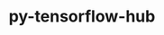 ---
title: "py-tensorflow-hub"
layout: cache
categories: [package, develop]
meta: {"compilers": ["none"], "num_specs": 28, "num_specs_by_stack": {"ml-linux-aarch64-cpu": 13, "ml-linux-aarch64-cuda": 14, "ml-linux-x86_64-cpu": 14, "ml-linux-x86_64-cuda": 14, "ml-linux-x86_64-rocm": 13, "root": 28}, "oss": ["ubuntu24.04"], "platforms": ["linux"], "stacks": ["ml-linux-aarch64-cpu", "ml-linux-aarch64-cuda", "ml-linux-x86_64-cpu", "ml-linux-x86_64-cuda", "ml-linux-x86_64-rocm", "root"], "targets": ["aarch64", "x86_64_v3"], "versions": ["0.12.0"]}
spec_details: [{"compiler": "none", "hash": "3422j5z3c67kcve7ffo5yp2chamvn4lp", "os": "ubuntu24.04", "platform": "linux", "size": "-", "stacks": ["ml-linux-aarch64-cpu", "ml-linux-aarch64-cuda", "root"], "target": "aarch64", "variants": ["build_system=generic", "patches:=e0dd39d"], "versions": ["0.12.0"]}, {"compiler": "none", "hash": "5zberc34obznfnwwuzlyvniw2bp3g7vw", "os": "ubuntu24.04", "platform": "linux", "size": "-", "stacks": ["ml-linux-x86_64-cpu", "ml-linux-x86_64-cuda", "ml-linux-x86_64-rocm", "root"], "target": "x86_64_v3", "variants": ["build_system=generic", "patches:=e0dd39d"], "versions": ["0.12.0"]}, {"compiler": "none", "hash": "62g5iiiqeelyax4g6gesjyfgwctcjm7n", "os": "ubuntu24.04", "platform": "linux", "size": "-", "stacks": ["ml-linux-x86_64-cpu", "ml-linux-x86_64-cuda", "ml-linux-x86_64-rocm", "root"], "target": "x86_64_v3", "variants": ["build_system=generic", "patches:=e0dd39d"], "versions": ["0.12.0"]}, {"compiler": "none", "hash": "64q4ac6ahikeb6665v7w52ijcpfl64w7", "os": "ubuntu24.04", "platform": "linux", "size": "-", "stacks": ["ml-linux-aarch64-cpu", "ml-linux-aarch64-cuda", "root"], "target": "aarch64", "variants": ["build_system=generic", "patches:=e0dd39d"], "versions": ["0.12.0"]}, {"compiler": "none", "hash": "6r2lyhq4ad3ku5lbi2czng3hzotk433q", "os": "ubuntu24.04", "platform": "linux", "size": "-", "stacks": ["ml-linux-aarch64-cpu", "ml-linux-aarch64-cuda", "root"], "target": "aarch64", "variants": ["build_system=generic", "patches:=e0dd39d"], "versions": ["0.12.0"]}, {"compiler": "none", "hash": "bdfdic26agl6dgxptgtphcrc5vcc4jui", "os": "ubuntu24.04", "platform": "linux", "size": "-", "stacks": ["ml-linux-aarch64-cpu", "ml-linux-aarch64-cuda", "root"], "target": "aarch64", "variants": ["build_system=generic", "patches:=e0dd39d"], "versions": ["0.12.0"]}, {"compiler": "none", "hash": "c2xakgxvwqmevxfc5otztdomz6bggihl", "os": "ubuntu24.04", "platform": "linux", "size": "-", "stacks": ["ml-linux-aarch64-cpu", "ml-linux-aarch64-cuda", "root"], "target": "aarch64", "variants": ["build_system=generic", "patches:=e0dd39d"], "versions": ["0.12.0"]}, {"compiler": "none", "hash": "ey6ynapgzqe7l4ftwljsg34ucc2rzofg", "os": "ubuntu24.04", "platform": "linux", "size": "-", "stacks": ["ml-linux-x86_64-cpu", "ml-linux-x86_64-cuda", "ml-linux-x86_64-rocm", "root"], "target": "x86_64_v3", "variants": ["build_system=generic", "patches:=e0dd39d"], "versions": ["0.12.0"]}, {"compiler": "none", "hash": "fsrzhhszkhojn6ltmxcfgg26uwabrjdt", "os": "ubuntu24.04", "platform": "linux", "size": "-", "stacks": ["ml-linux-x86_64-cpu", "ml-linux-x86_64-cuda", "ml-linux-x86_64-rocm", "root"], "target": "x86_64_v3", "variants": ["build_system=generic", "patches:=e0dd39d"], "versions": ["0.12.0"]}, {"compiler": "none", "hash": "fsx72vhp7pchx4s6vibxieeqoehviw5n", "os": "ubuntu24.04", "platform": "linux", "size": "-", "stacks": ["ml-linux-aarch64-cpu", "ml-linux-aarch64-cuda", "root"], "target": "aarch64", "variants": ["build_system=generic", "patches:=e0dd39d"], "versions": ["0.12.0"]}, {"compiler": "none", "hash": "furuj47qw5g2z52vyswccxhg7xwaypl5", "os": "ubuntu24.04", "platform": "linux", "size": "-", "stacks": ["ml-linux-x86_64-cpu", "ml-linux-x86_64-cuda", "root"], "target": "x86_64_v3", "variants": ["build_system=generic", "patches:=e0dd39d"], "versions": ["0.12.0"]}, {"compiler": "none", "hash": "iss25cgi4u5mxgy2bwylxsuxigbmthqn", "os": "ubuntu24.04", "platform": "linux", "size": "-", "stacks": ["ml-linux-aarch64-cuda", "root"], "target": "aarch64", "variants": ["build_system=generic", "patches:=e0dd39d"], "versions": ["0.12.0"]}, {"compiler": "none", "hash": "j753alqld6up63kyqc4whjxyrrgblwzu", "os": "ubuntu24.04", "platform": "linux", "size": "-", "stacks": ["ml-linux-x86_64-cpu", "ml-linux-x86_64-cuda", "ml-linux-x86_64-rocm", "root"], "target": "x86_64_v3", "variants": ["build_system=generic", "patches:=e0dd39d"], "versions": ["0.12.0"]}, {"compiler": "none", "hash": "jhcy5e2ngxegf3auxcyd6fdxzn362hwe", "os": "ubuntu24.04", "platform": "linux", "size": "-", "stacks": ["ml-linux-aarch64-cpu", "ml-linux-aarch64-cuda", "root"], "target": "aarch64", "variants": ["build_system=generic", "patches:=e0dd39d"], "versions": ["0.12.0"]}, {"compiler": "none", "hash": "lhp4msybil5uq4n3jwh3uyhq6fewkbk6", "os": "ubuntu24.04", "platform": "linux", "size": "-", "stacks": ["ml-linux-x86_64-cpu", "ml-linux-x86_64-cuda", "ml-linux-x86_64-rocm", "root"], "target": "x86_64_v3", "variants": ["build_system=generic", "patches:=e0dd39d"], "versions": ["0.12.0"]}, {"compiler": "none", "hash": "odmi776yophacywr2xqq3lgfetyjbnfu", "os": "ubuntu24.04", "platform": "linux", "size": "-", "stacks": ["ml-linux-x86_64-cpu", "ml-linux-x86_64-cuda", "ml-linux-x86_64-rocm", "root"], "target": "x86_64_v3", "variants": ["build_system=generic", "patches:=e0dd39d"], "versions": ["0.12.0"]}, {"compiler": "none", "hash": "pkf3piq2xbcyogdwd7spuicqfokmyhyp", "os": "ubuntu24.04", "platform": "linux", "size": "-", "stacks": ["ml-linux-aarch64-cpu", "ml-linux-aarch64-cuda", "root"], "target": "aarch64", "variants": ["build_system=generic", "patches:=e0dd39d"], "versions": ["0.12.0"]}, {"compiler": "none", "hash": "rd4qj6emls6duketkb2x2u3scuihoekr", "os": "ubuntu24.04", "platform": "linux", "size": "-", "stacks": ["ml-linux-x86_64-cpu", "ml-linux-x86_64-cuda", "ml-linux-x86_64-rocm", "root"], "target": "x86_64_v3", "variants": ["build_system=generic", "patches:=e0dd39d"], "versions": ["0.12.0"]}, {"compiler": "none", "hash": "rdwqbb4nkofxu5on4ze55dbqsnb5rkb3", "os": "ubuntu24.04", "platform": "linux", "size": "-", "stacks": ["ml-linux-aarch64-cpu", "ml-linux-aarch64-cuda", "root"], "target": "aarch64", "variants": ["build_system=generic", "patches:=e0dd39d"], "versions": ["0.12.0"]}, {"compiler": "none", "hash": "rfpvk2kc7be4i75ofeq6oupalw3d6xt3", "os": "ubuntu24.04", "platform": "linux", "size": "-", "stacks": ["ml-linux-aarch64-cpu", "ml-linux-aarch64-cuda", "root"], "target": "aarch64", "variants": ["build_system=generic", "patches:=e0dd39d"], "versions": ["0.12.0"]}, {"compiler": "none", "hash": "rtkrt2vu754imzuxrpq2senlkdheikoi", "os": "ubuntu24.04", "platform": "linux", "size": "-", "stacks": ["ml-linux-x86_64-cpu", "ml-linux-x86_64-cuda", "ml-linux-x86_64-rocm", "root"], "target": "x86_64_v3", "variants": ["build_system=generic", "patches:=e0dd39d"], "versions": ["0.12.0"]}, {"compiler": "none", "hash": "s37exhed3uhoj5cmqsdnkhosgk7xzbxx", "os": "ubuntu24.04", "platform": "linux", "size": "-", "stacks": ["ml-linux-x86_64-cpu", "ml-linux-x86_64-cuda", "ml-linux-x86_64-rocm", "root"], "target": "x86_64_v3", "variants": ["build_system=generic", "patches:=e0dd39d"], "versions": ["0.12.0"]}, {"compiler": "none", "hash": "sib5fakvs4aoj6eczysaydaedt4l7xwb", "os": "ubuntu24.04", "platform": "linux", "size": "-", "stacks": ["ml-linux-aarch64-cpu", "ml-linux-aarch64-cuda", "root"], "target": "aarch64", "variants": ["build_system=generic", "patches:=e0dd39d"], "versions": ["0.12.0"]}, {"compiler": "none", "hash": "skg6wztzu7lrcgrgl5afj4clgawwtdmg", "os": "ubuntu24.04", "platform": "linux", "size": "-", "stacks": ["ml-linux-x86_64-cpu", "ml-linux-x86_64-cuda", "ml-linux-x86_64-rocm", "root"], "target": "x86_64_v3", "variants": ["build_system=generic", "patches:=e0dd39d"], "versions": ["0.12.0"]}, {"compiler": "none", "hash": "uj35px6ra6ug6myeyzqhdywhwzmdugjx", "os": "ubuntu24.04", "platform": "linux", "size": "-", "stacks": ["ml-linux-aarch64-cpu", "ml-linux-aarch64-cuda", "root"], "target": "aarch64", "variants": ["build_system=generic", "patches:=e0dd39d"], "versions": ["0.12.0"]}, {"compiler": "none", "hash": "uto6af6igpbhnuksk2qavo3c6p3wdm22", "os": "ubuntu24.04", "platform": "linux", "size": "-", "stacks": ["ml-linux-x86_64-cpu", "ml-linux-x86_64-cuda", "ml-linux-x86_64-rocm", "root"], "target": "x86_64_v3", "variants": ["build_system=generic", "patches:=e0dd39d"], "versions": ["0.12.0"]}, {"compiler": "none", "hash": "wm3krodpccbuk3woraarzoq2tjt57jrv", "os": "ubuntu24.04", "platform": "linux", "size": "-", "stacks": ["ml-linux-x86_64-cpu", "ml-linux-x86_64-cuda", "ml-linux-x86_64-rocm", "root"], "target": "x86_64_v3", "variants": ["build_system=generic", "patches:=e0dd39d"], "versions": ["0.12.0"]}, {"compiler": "none", "hash": "z5vkkjszyun3hxsnso6tub4ua4bjmwmp", "os": "ubuntu24.04", "platform": "linux", "size": "-", "stacks": ["ml-linux-aarch64-cpu", "ml-linux-aarch64-cuda", "root"], "target": "aarch64", "variants": ["build_system=generic", "patches:=e0dd39d"], "versions": ["0.12.0"]}]
---